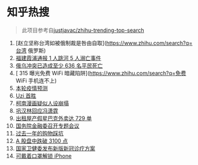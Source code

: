 # 知乎热搜

> 此项目参考自[justjavac/zhihu-trending-top-search](https://github.com/justjavac/zhihu-trending-top-search/blob/main/utils.ts)

<!-- BEGIN -->
  <!-- 最后更新时间:Wed Mar 16 2022 11:10:02 GMT+0000 (Coordinated Universal Time) -->
  1. [赵立坚称台湾如被俄制裁是咎由自取](https://www.zhihu.com/search?q=台湾 俄罗斯)
1. [福建霞浦通报 1 人跳河 5 人溺亡事件](https://www.zhihu.com/search?q=1人跳河5人溺亡)
1. [俄乌冲突已造成至少 636 名平民死亡](https://www.zhihu.com/search?q=俄乌冲突造成平民死亡)
1. [ 315 曝光免费 WiFi 暗藏陷阱](https://www.zhihu.com/search?q=免费 WiFi 手机连不上)
1. [本轮疫情预测](https://www.zhihu.com/search?q=兰大预测本轮疫情)
1. [Uzi 首胜](https://www.zhihu.com/search?q=uzi)
1. [柯南漫画疑似人设崩塌 ](https://www.zhihu.com/search?q=柯南)
1. [巩汉林回应冯潇霆](https://www.zhihu.com/search?q=巩汉林回应)
1. [出租屋产假星巴克外卖达 729 单](https://www.zhihu.com/search?q=假星巴克)
1. [国务院金融委召开专题会议](https://www.zhihu.com/search?q=国务院金融委)
1. [过去一年的购物踩坑](https://www.zhihu.com/search?q=消费陷阱)
1. [A 股盘中跌破 3100 点](https://www.zhihu.com/search?q=A股)
1. [国家卫健委发布新版新冠诊疗方案](https://www.zhihu.com/search?q=新版新冠诊疗方案)
1. [可戴着口罩解锁 iPhone](https://www.zhihu.com/search?q=iPhone)
  <!-- END -->